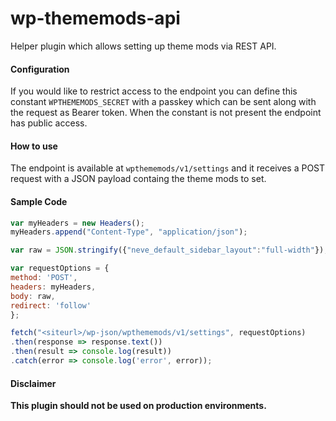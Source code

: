 # wp-thememods-api

Helper plugin which allows setting up theme mods via REST API.

#### Configuration
If you would like to restrict access to the endpoint you can define this constant `WPTHEMEMODS_SECRET` 
with a passkey which can be sent along with the request as Bearer token. 
When the constant is not present the endpoint has public access.

#### How to use
The endpoint is available at `wpthememods/v1/settings` and it receives a POST request with a JSON payload containg the theme mods to set. 

#### Sample Code
```js
var myHeaders = new Headers();
myHeaders.append("Content-Type", "application/json");

var raw = JSON.stringify({"neve_default_sidebar_layout":"full-width"});

var requestOptions = {
method: 'POST',
headers: myHeaders,
body: raw,
redirect: 'follow'
};

fetch("<siteurl>/wp-json/wpthememods/v1/settings", requestOptions)
.then(response => response.text())
.then(result => console.log(result))
.catch(error => console.log('error', error));
```

#### Disclaimer

**This plugin should not be used on production environments.**  

